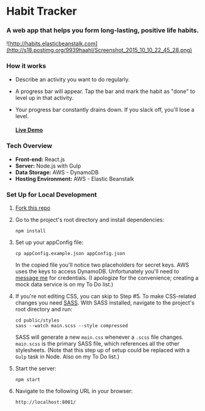 # Habit Tracker
### A web app that helps you form long-lasting, positive life habits.
![http://habits.elasticbeanstalk.com](http://s18.postimg.org/9939haahl/Screenshot_2015_10_10_22_45_28.png)

### How it works

* Describe an activity you want to do regularly.
* A progress bar will appear. Tap the bar and mark the habit as "done" to level up in that activity.
* Your progress bar constantly drains down. If you slack off, you'll lose a level.

    #### [Live Demo](http://habits.elasticbeanstalk.com)

### Tech Overview

* **Front-end:** React.js
* **Server:** Node.js with Gulp
* **Data Storage:** AWS - DynamoDB
* **Hosting Environment:** AWS - Elastic Beanstalk

### Set Up for Local Development

1. [Fork this repo](https://github.com/codyromano/habit-tracker#fork-destination-box)
2. Go to the project's root directory and install dependencies: 
    ```
    npm install
    ```

3. Set up your appConfig file:
    ```
    cp appConfig.example.json appConfig.json
    ```
    In the copied file you'll notice two placeholders for secret keys. AWS uses the keys to access DynamoDB. Unfortunately        you'll need to [message me](http://codyromano.com/contact/) for credentials. (I apologize for the convenience; creating a     mock data service is on my To Do list.)

4. If you're not editing CSS, you can skip to Step #5. To make CSS-related changes you need [SASS](http://sass-lang.com/). With SASS installed, navigate to the project's root directory and run: 
    ```
    cd public/styles
    sass --watch main.scss --style compressed
    ```
    SASS will generate a new `main.css` whenever a `.scss` file changes. `main.scss` is the primary SASS file, which              references all the other stylesheets. (Note that this step up of setup could be replaced with a `Gulp` task in Node. Also     on my To Do list.)
5. Start the server: 
    ```
    npm start
    ```
  
6. Navigate to the following URL in your browser: 
    ```
    http://localhost:8081/
    ```
